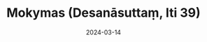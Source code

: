 ---
layout: page
title: 'Mokymas  (Desanāsuttaṃ, Iti 39)'
category: bylota
index: 
sortIndex: 39
suttacentral: iti39

date: 2024-03-14
tags: 
---